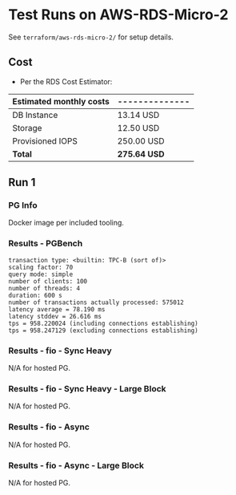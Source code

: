 # Test Runs on AWS-RDS-Micro-2 #

See `terraform/aws-rds-micro-2/` for setup details.

## Cost ##

- Per the RDS Cost Estimator:

| Estimated **monthly** costs | -------------- |
| ----------------------- | ------------------ |
| DB Instance             | 13.14 USD          |
| Storage                 | 12.50 USD          |
| Provisioned IOPS        | 250.00 USD         |
| **Total**               | **275.64 USD**     |

## Run 1 ##

### PG Info ###

Docker image per included tooling.

### Results - PGBench ###

```
transaction type: <builtin: TPC-B (sort of)>
scaling factor: 70
query mode: simple
number of clients: 100
number of threads: 4
duration: 600 s
number of transactions actually processed: 575012
latency average = 78.190 ms
latency stddev = 26.616 ms
tps = 958.220024 (including connections establishing)
tps = 958.247129 (excluding connections establishing)
```

### Results - fio - Sync Heavy ###

N/A for hosted PG.

### Results - fio - Sync Heavy - Large Block ###

N/A for hosted PG.

### Results - fio - Async ###

N/A for hosted PG.

### Results - fio - Async - Large Block ###

N/A for hosted PG.
